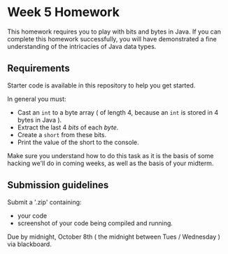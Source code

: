 # Week 5 Homework

This homework requires you to play with bits and bytes in Java. If you can complete this homework successfully, you will have demonstrated a fine understanding of the intricacies of Java data types.

## Requirements

Starter code is available in this repository to help you get started.

In general you must: 
* Cast an `int` to a byte array ( of length 4, because an `int` is stored in 4 bytes in Java ). 
* Extract the last 4 *bits* of each *byte*.
* Create a `short` from these bits.
* Print the value of the short to the console.

Make sure you understand how to do this task as it is the basis of some hacking we'll do in coming weeks, as well as the basis of your midterm.

## Submission guidelines
Submit a '.zip' containing:

* your code
* screenshot of your code being compiled and running.

Due by midnight, October 8th ( the midnight between Tues / Wednesday ) via blackboard.
